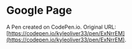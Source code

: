 # Google Page

A Pen created on CodePen.io. Original URL: [https://codepen.io/kyleoliver33/pen/ExNrrEM](https://codepen.io/kyleoliver33/pen/ExNrrEM).


